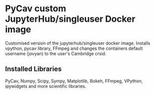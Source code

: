 # PyCav custom JupyterHub/singleuser Docker image 

Customised version of the jupyterhub/singleuser docker image. Installs vpython, pycav library, FFmpeg and changes the containers default username (jovyan) to the user's Cambridge crsid.

## Installed Libraries

PyCav, Numpy, Scipy, Sympy, Matplotlib, Bokeh, FFmpeg, VPython, ipywidgets and more scientific libraries.
